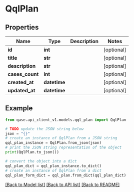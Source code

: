 # QqlPlan


## Properties

Name | Type | Description | Notes
------------ | ------------- | ------------- | -------------
**id** | **int** |  | [optional] 
**title** | **str** |  | [optional] 
**description** | **str** |  | [optional] 
**cases_count** | **int** |  | [optional] 
**created_at** | **datetime** |  | [optional] 
**updated_at** | **datetime** |  | [optional] 

## Example

```python
from qase.api_client_v1.models.qql_plan import QqlPlan

# TODO update the JSON string below
json = "{}"
# create an instance of QqlPlan from a JSON string
qql_plan_instance = QqlPlan.from_json(json)
# print the JSON string representation of the object
print(QqlPlan.to_json())

# convert the object into a dict
qql_plan_dict = qql_plan_instance.to_dict()
# create an instance of QqlPlan from a dict
qql_plan_form_dict = qql_plan.from_dict(qql_plan_dict)
```
[[Back to Model list]](../README.md#documentation-for-models) [[Back to API list]](../README.md#documentation-for-api-endpoints) [[Back to README]](../README.md)


